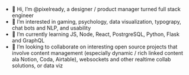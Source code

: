 - 👋 Hi, I’m @pixelready, a designer / product manager turned full stack engineer
- 👀 I’m interested in gaming, psychology, data visualization, typograpy, chat bots and NLP, and usability
- 🌱 I’m currently learning JS, Node, React, PostrgreSQL, Python, Flask and GraphQL
- 💞️ I’m looking to collaborate on interesting open source projects that involve content management (especially dynamic / rich linked content ala Notion, Coda, Airtable), websockets and other realtime collab solutions, or data viz
